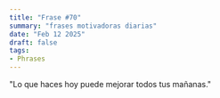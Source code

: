 ```yaml
---
title: "Frase #70"
summary: "frases motivadoras diarias"
date: "Feb 12 2025"
draft: false
tags:
- Phrases
---
```


"Lo que haces hoy puede mejorar todos tus mañanas."
